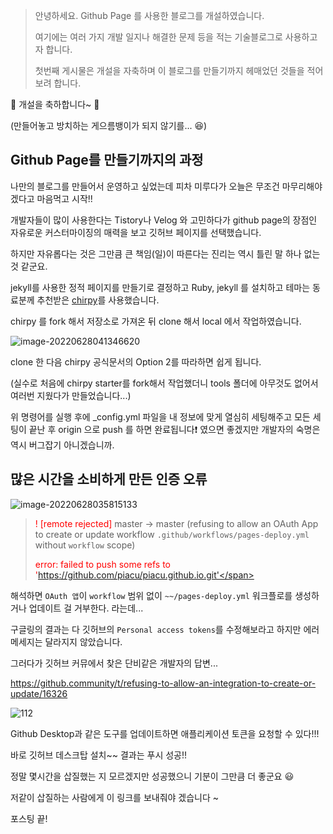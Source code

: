 > 안녕하세요. Github Page 를 사용한 블로그를 개설하였습니다.
>
> 여기에는 여러 가지 개발 일지나 해결한 문제 등을 적는 기술블로그로 사용하고자 합니다.
>
> 첫번째 게시물은 개설을 자축하며 이 블로그를 만들기까지 헤매었던 것들을 적어보려 합니다.

:tada: 개설을 축하합니다~  :tada:

(만들어놓고 방치하는 게으름뱅이가 되지 않기를...  :laughing:)



## Github Page를 만들기까지의 과정

나만의 블로그를 만들어서 운영하고 싶었는데 피차 미루다가 오늘은 무조건 마무리해야겠다고 마음먹고 시작!!

개발자들이 많이 사용한다는 Tistory나 Velog 와 고민하다가 github page의 장점인 자유로운 커스터마이징의 매력을 보고 깃허브 페이지를 선택했습니다.

하지만 자유롭다는 것은 그만큼 큰 책임(일)이 따른다는 진리는 역시 틀린 말 하나 없는 것 같군요.



jekyll를 사용한 정적 페이지를 만들기로 결정하고 Ruby, jekyll 를 설치하고 테마는 동료분께 추천받은 [chirpy](https://github.com/cotes2020/jekyll-theme-chirpy)를 사용했습니다.

chirpy 를 fork 해서 저장소로 가져온 뒤 clone 해서 local 에서 작업하였습니다.



![image-20220628041346620](https://user-images.githubusercontent.com/26267376/176025174-ca24be46-e656-4ced-8e36-7280ebc80cd8.png)

clone 한 다음 chirpy 공식문서의 Option 2를 따라하면 쉽게 됩니다.

(실수로 처음에 chirpy starter를 fork해서 작업했더니 tools 폴더에 아무것도 없어서 여러번 지웠다가 만들었습니다...)



위 명령어를 실행 후에 _config.yml 파일을 내 정보에 맞게 열심히 세팅해주고 모든 세팅이 끝난 후 origin 으로 push 를 하면 완료됩니다:exclamation: 였으면 좋겠지만 개발자의 숙명은 역시 버그잡기 아니겠습니까.



## 많은 시간을 소비하게 만든 인증 오류

![image-20220628035815133](https://user-images.githubusercontent.com/26267376/176025107-383ac77e-f3d9-4e07-99f7-8707fd80d18b.png)

>  <span style="color:red">! [remote rejected]</span> master -> master (refusing to allow an OAuth App to create or update workflow `.github/workflows/pages-deploy.yml` without `workflow` scope)   
>
> <span style="color:red">error: failed to push some refs to 'https://github.com/piacu/piacu.github.io.git'</span>



해석하면 `OAuth 앱`이 `workflow` 범위 없이 `~~/pages-deploy.yml` 워크플로를 생성하거나 업데이트 걸 거부한다. 라는데...

구글링의 결과는 다 깃허브의 `Personal access tokens`를 수정해보라고 하지만 에러 메세지는 달라지지 않았습니다.



그러다가 깃허브 커뮤에서 찾은 단비같은 개발자의 답변... 

https://github.community/t/refusing-to-allow-an-integration-to-create-or-update/16326

![112](https://user-images.githubusercontent.com/26267376/176024881-15adee86-b01e-4731-a76f-4fab6493ccbd.PNG)

Github Desktop과 같은 도구를 업데이트하면 애플리케이션 토큰을 요청할 수 있다!!!

바로 깃허브 데스크탑 설치~~ 결과는 푸시 성공!!



정말 몇시간을 삽질했는 지 모르겠지만 성공했으니 기분이 그만큼 더 좋군요 :smiley:

저같이 삽질하는 사람에게 이 링크를 보내줘야 겠습니다 ~

포스팅 끝!
